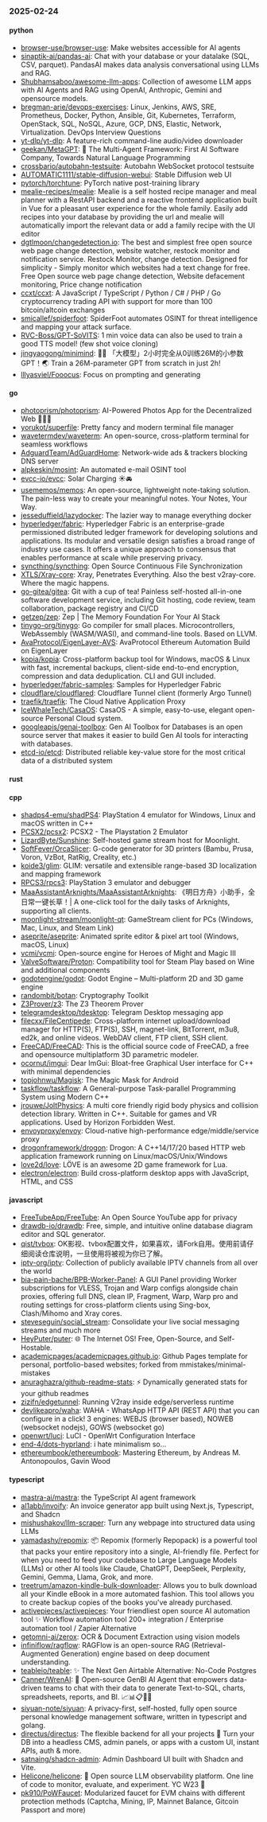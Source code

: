 ### 2025-02-24

#### python
* [browser-use/browser-use](https://github.com/browser-use/browser-use): Make websites accessible for AI agents
* [sinaptik-ai/pandas-ai](https://github.com/sinaptik-ai/pandas-ai): Chat with your database or your datalake (SQL, CSV, parquet). PandasAI makes data analysis conversational using LLMs and RAG.
* [Shubhamsaboo/awesome-llm-apps](https://github.com/Shubhamsaboo/awesome-llm-apps): Collection of awesome LLM apps with AI Agents and RAG using OpenAI, Anthropic, Gemini and opensource models.
* [bregman-arie/devops-exercises](https://github.com/bregman-arie/devops-exercises): Linux, Jenkins, AWS, SRE, Prometheus, Docker, Python, Ansible, Git, Kubernetes, Terraform, OpenStack, SQL, NoSQL, Azure, GCP, DNS, Elastic, Network, Virtualization. DevOps Interview Questions
* [yt-dlp/yt-dlp](https://github.com/yt-dlp/yt-dlp): A feature-rich command-line audio/video downloader
* [geekan/MetaGPT](https://github.com/geekan/MetaGPT): 🌟 The Multi-Agent Framework: First AI Software Company, Towards Natural Language Programming
* [crossbario/autobahn-testsuite](https://github.com/crossbario/autobahn-testsuite): Autobahn WebSocket protocol testsuite
* [AUTOMATIC1111/stable-diffusion-webui](https://github.com/AUTOMATIC1111/stable-diffusion-webui): Stable Diffusion web UI
* [pytorch/torchtune](https://github.com/pytorch/torchtune): PyTorch native post-training library
* [mealie-recipes/mealie](https://github.com/mealie-recipes/mealie): Mealie is a self hosted recipe manager and meal planner with a RestAPI backend and a reactive frontend application built in Vue for a pleasant user experience for the whole family. Easily add recipes into your database by providing the url and mealie will automatically import the relevant data or add a family recipe with the UI editor
* [dgtlmoon/changedetection.io](https://github.com/dgtlmoon/changedetection.io): The best and simplest free open source web page change detection, website watcher, restock monitor and notification service. Restock Monitor, change detection. Designed for simplicity - Simply monitor which websites had a text change for free. Free Open source web page change detection, Website defacement monitoring, Price change notification
* [ccxt/ccxt](https://github.com/ccxt/ccxt): A JavaScript / TypeScript / Python / C# / PHP / Go cryptocurrency trading API with support for more than 100 bitcoin/altcoin exchanges
* [smicallef/spiderfoot](https://github.com/smicallef/spiderfoot): SpiderFoot automates OSINT for threat intelligence and mapping your attack surface.
* [RVC-Boss/GPT-SoVITS](https://github.com/RVC-Boss/GPT-SoVITS): 1 min voice data can also be used to train a good TTS model! (few shot voice cloning)
* [jingyaogong/minimind](https://github.com/jingyaogong/minimind): 🚀🚀 「大模型」2小时完全从0训练26M的小参数GPT！🌏 Train a 26M-parameter GPT from scratch in just 2h!
* [lllyasviel/Fooocus](https://github.com/lllyasviel/Fooocus): Focus on prompting and generating

#### go
* [photoprism/photoprism](https://github.com/photoprism/photoprism): AI-Powered Photos App for the Decentralized Web 🌈💎✨
* [yorukot/superfile](https://github.com/yorukot/superfile): Pretty fancy and modern terminal file manager
* [wavetermdev/waveterm](https://github.com/wavetermdev/waveterm): An open-source, cross-platform terminal for seamless workflows
* [AdguardTeam/AdGuardHome](https://github.com/AdguardTeam/AdGuardHome): Network-wide ads & trackers blocking DNS server
* [alpkeskin/mosint](https://github.com/alpkeskin/mosint): An automated e-mail OSINT tool
* [evcc-io/evcc](https://github.com/evcc-io/evcc): Solar Charging ☀️🚘
* [usememos/memos](https://github.com/usememos/memos): An open-source, lightweight note-taking solution. The pain-less way to create your meaningful notes. Your Notes, Your Way.
* [jesseduffield/lazydocker](https://github.com/jesseduffield/lazydocker): The lazier way to manage everything docker
* [hyperledger/fabric](https://github.com/hyperledger/fabric): Hyperledger Fabric is an enterprise-grade permissioned distributed ledger framework for developing solutions and applications. Its modular and versatile design satisfies a broad range of industry use cases. It offers a unique approach to consensus that enables performance at scale while preserving privacy.
* [syncthing/syncthing](https://github.com/syncthing/syncthing): Open Source Continuous File Synchronization
* [XTLS/Xray-core](https://github.com/XTLS/Xray-core): Xray, Penetrates Everything. Also the best v2ray-core. Where the magic happens.
* [go-gitea/gitea](https://github.com/go-gitea/gitea): Git with a cup of tea! Painless self-hosted all-in-one software development service, including Git hosting, code review, team collaboration, package registry and CI/CD
* [getzep/zep](https://github.com/getzep/zep): Zep | The Memory Foundation For Your AI Stack
* [tinygo-org/tinygo](https://github.com/tinygo-org/tinygo): Go compiler for small places. Microcontrollers, WebAssembly (WASM/WASI), and command-line tools. Based on LLVM.
* [AvaProtocol/EigenLayer-AVS](https://github.com/AvaProtocol/EigenLayer-AVS): AvaProtocol Ethereum Automation Build on EigenLayer
* [kopia/kopia](https://github.com/kopia/kopia): Cross-platform backup tool for Windows, macOS & Linux with fast, incremental backups, client-side end-to-end encryption, compression and data deduplication. CLI and GUI included.
* [hyperledger/fabric-samples](https://github.com/hyperledger/fabric-samples): Samples for Hyperledger Fabric
* [cloudflare/cloudflared](https://github.com/cloudflare/cloudflared): Cloudflare Tunnel client (formerly Argo Tunnel)
* [traefik/traefik](https://github.com/traefik/traefik): The Cloud Native Application Proxy
* [IceWhaleTech/CasaOS](https://github.com/IceWhaleTech/CasaOS): CasaOS - A simple, easy-to-use, elegant open-source Personal Cloud system.
* [googleapis/genai-toolbox](https://github.com/googleapis/genai-toolbox): Gen AI Toolbox for Databases is an open source server that makes it easier to build Gen AI tools for interacting with databases.
* [etcd-io/etcd](https://github.com/etcd-io/etcd): Distributed reliable key-value store for the most critical data of a distributed system

#### rust

#### cpp
* [shadps4-emu/shadPS4](https://github.com/shadps4-emu/shadPS4): PlayStation 4 emulator for Windows, Linux and macOS written in C++
* [PCSX2/pcsx2](https://github.com/PCSX2/pcsx2): PCSX2 - The Playstation 2 Emulator
* [LizardByte/Sunshine](https://github.com/LizardByte/Sunshine): Self-hosted game stream host for Moonlight.
* [SoftFever/OrcaSlicer](https://github.com/SoftFever/OrcaSlicer): G-code generator for 3D printers (Bambu, Prusa, Voron, VzBot, RatRig, Creality, etc.)
* [koide3/glim](https://github.com/koide3/glim): GLIM: versatile and extensible range-based 3D localization and mapping framework
* [RPCS3/rpcs3](https://github.com/RPCS3/rpcs3): PlayStation 3 emulator and debugger
* [MaaAssistantArknights/MaaAssistantArknights](https://github.com/MaaAssistantArknights/MaaAssistantArknights): 《明日方舟》小助手，全日常一键长草！| A one-click tool for the daily tasks of Arknights, supporting all clients.
* [moonlight-stream/moonlight-qt](https://github.com/moonlight-stream/moonlight-qt): GameStream client for PCs (Windows, Mac, Linux, and Steam Link)
* [aseprite/aseprite](https://github.com/aseprite/aseprite): Animated sprite editor & pixel art tool (Windows, macOS, Linux)
* [vcmi/vcmi](https://github.com/vcmi/vcmi): Open-source engine for Heroes of Might and Magic III
* [ValveSoftware/Proton](https://github.com/ValveSoftware/Proton): Compatibility tool for Steam Play based on Wine and additional components
* [godotengine/godot](https://github.com/godotengine/godot): Godot Engine – Multi-platform 2D and 3D game engine
* [randombit/botan](https://github.com/randombit/botan): Cryptography Toolkit
* [Z3Prover/z3](https://github.com/Z3Prover/z3): The Z3 Theorem Prover
* [telegramdesktop/tdesktop](https://github.com/telegramdesktop/tdesktop): Telegram Desktop messaging app
* [filecxx/FileCentipede](https://github.com/filecxx/FileCentipede): Cross-platform internet upload/download manager for HTTP(S), FTP(S), SSH, magnet-link, BitTorrent, m3u8, ed2k, and online videos. WebDAV client, FTP client, SSH client.
* [FreeCAD/FreeCAD](https://github.com/FreeCAD/FreeCAD): This is the official source code of FreeCAD, a free and opensource multiplatform 3D parametric modeler.
* [ocornut/imgui](https://github.com/ocornut/imgui): Dear ImGui: Bloat-free Graphical User interface for C++ with minimal dependencies
* [topjohnwu/Magisk](https://github.com/topjohnwu/Magisk): The Magic Mask for Android
* [taskflow/taskflow](https://github.com/taskflow/taskflow): A General-purpose Task-parallel Programming System using Modern C++
* [jrouwe/JoltPhysics](https://github.com/jrouwe/JoltPhysics): A multi core friendly rigid body physics and collision detection library. Written in C++. Suitable for games and VR applications. Used by Horizon Forbidden West.
* [envoyproxy/envoy](https://github.com/envoyproxy/envoy): Cloud-native high-performance edge/middle/service proxy
* [drogonframework/drogon](https://github.com/drogonframework/drogon): Drogon: A C++14/17/20 based HTTP web application framework running on Linux/macOS/Unix/Windows
* [love2d/love](https://github.com/love2d/love): LÖVE is an awesome 2D game framework for Lua.
* [electron/electron](https://github.com/electron/electron): Build cross-platform desktop apps with JavaScript, HTML, and CSS

#### javascript
* [FreeTubeApp/FreeTube](https://github.com/FreeTubeApp/FreeTube): An Open Source YouTube app for privacy
* [drawdb-io/drawdb](https://github.com/drawdb-io/drawdb): Free, simple, and intuitive online database diagram editor and SQL generator.
* [qist/tvbox](https://github.com/qist/tvbox): OK影视、tvbox配置文件，如果喜欢，请Fork自用。使用前请仔细阅读仓库说明，一旦使用将被视为你已了解。
* [iptv-org/iptv](https://github.com/iptv-org/iptv): Collection of publicly available IPTV channels from all over the world
* [bia-pain-bache/BPB-Worker-Panel](https://github.com/bia-pain-bache/BPB-Worker-Panel): A GUI Panel providing Worker subscriptions for VLESS, Trojan and Warp configs alongside chain proxies, offering full DNS, clean IP, Fragment, Warp, Warp pro and routing settings for cross-platform clients using Sing-box, Clash/Mihomo and Xray cores.
* [steveseguin/social_stream](https://github.com/steveseguin/social_stream): Consolidate your live social messaging streams and much more
* [HeyPuter/puter](https://github.com/HeyPuter/puter): 🌐 The Internet OS! Free, Open-Source, and Self-Hostable.
* [academicpages/academicpages.github.io](https://github.com/academicpages/academicpages.github.io): Github Pages template for personal, portfolio-based websites; forked from mmistakes/minimal-mistakes
* [anuraghazra/github-readme-stats](https://github.com/anuraghazra/github-readme-stats): ⚡ Dynamically generated stats for your github readmes
* [zizifn/edgetunnel](https://github.com/zizifn/edgetunnel): Running V2ray inside edge/serverless runtime
* [devlikeapro/waha](https://github.com/devlikeapro/waha): WAHA - WhatsApp HTTP API (REST API) that you can configure in a click! 3 engines: WEBJS (browser based), NOWEB (websocket nodejs), GOWS (websocket go)
* [openwrt/luci](https://github.com/openwrt/luci): LuCI - OpenWrt Configuration Interface
* [end-4/dots-hyprland](https://github.com/end-4/dots-hyprland): i hate minimalism so...
* [ethereumbook/ethereumbook](https://github.com/ethereumbook/ethereumbook): Mastering Ethereum, by Andreas M. Antonopoulos, Gavin Wood

#### typescript
* [mastra-ai/mastra](https://github.com/mastra-ai/mastra): the TypeScript AI agent framework
* [al1abb/invoify](https://github.com/al1abb/invoify): An invoice generator app built using Next.js, Typescript, and Shadcn
* [mishushakov/llm-scraper](https://github.com/mishushakov/llm-scraper): Turn any webpage into structured data using LLMs
* [yamadashy/repomix](https://github.com/yamadashy/repomix): 📦 Repomix (formerly Repopack) is a powerful tool that packs your entire repository into a single, AI-friendly file. Perfect for when you need to feed your codebase to Large Language Models (LLMs) or other AI tools like Claude, ChatGPT, DeepSeek, Perplexity, Gemini, Gemma, Llama, Grok, and more.
* [treetrum/amazon-kindle-bulk-downloader](https://github.com/treetrum/amazon-kindle-bulk-downloader): Allows you to bulk download all your Kindle eBook in a more automated fashion. This tool allows you to create backup copies of the books you've already purchased.
* [activepieces/activepieces](https://github.com/activepieces/activepieces): Your friendliest open source AI automation tool ✨ Workflow automation tool 200+ integration / Enterprise automation tool / Zapier Alternative
* [getomni-ai/zerox](https://github.com/getomni-ai/zerox): OCR & Document Extraction using vision models
* [infiniflow/ragflow](https://github.com/infiniflow/ragflow): RAGFlow is an open-source RAG (Retrieval-Augmented Generation) engine based on deep document understanding.
* [teableio/teable](https://github.com/teableio/teable): ✨ The Next Gen Airtable Alternative: No-Code Postgres
* [Canner/WrenAI](https://github.com/Canner/WrenAI): 🤖 Open-source GenBI AI Agent that empowers data-driven teams to chat with their data to generate Text-to-SQL, charts, spreadsheets, reports, and BI. 📈📊📋🧑‍💻
* [siyuan-note/siyuan](https://github.com/siyuan-note/siyuan): A privacy-first, self-hosted, fully open source personal knowledge management software, written in typescript and golang.
* [directus/directus](https://github.com/directus/directus): The flexible backend for all your projects 🐰 Turn your DB into a headless CMS, admin panels, or apps with a custom UI, instant APIs, auth & more.
* [satnaing/shadcn-admin](https://github.com/satnaing/shadcn-admin): Admin Dashboard UI built with Shadcn and Vite.
* [Helicone/helicone](https://github.com/Helicone/helicone): 🧊 Open source LLM observability platform. One line of code to monitor, evaluate, and experiment. YC W23 🍓
* [pk910/PoWFaucet](https://github.com/pk910/PoWFaucet): Modularized faucet for EVM chains with different protection methods (Captcha, Mining, IP, Mainnet Balance, Gitcoin Passport and more)

